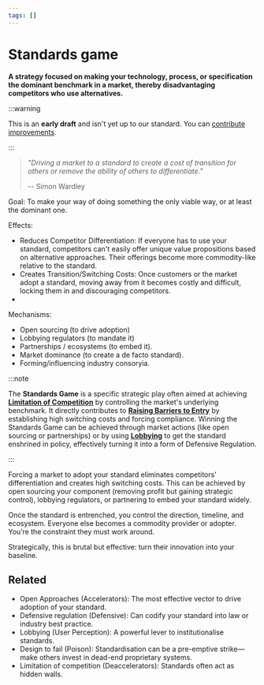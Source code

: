 ```yaml
---
tags: []
---
```


# Standards game

**A strategy focused on making your technology, process, or specification the dominant benchmark in a market, thereby disadvantaging competitors who use alternatives.**

:::warning

This is an **early draft** and isn't yet up to our standard.
You can [contribute improvements](https://github.com/dave1010/wardley-leadership-strategies).

:::

> *"Driving a market to a standard to create a cost of transition for others or remove the ability of others to differentiate."*
>
> -- Simon Wardley

Goal: To make your way of doing something the only viable way, or at least the dominant one.

Effects:

- Reduces Competitor Differentiation: If everyone has to use your standard, competitors can't easily offer unique value propositions based on alternative approaches. Their offerings become more commodity-like relative to the standard.
- Creates Transition/Switching Costs: Once customers or the market adopt a standard, moving away from it becomes costly and difficult, locking them in and discouraging competitors.
- 
Mechanisms:

- Open sourcing (to drive adoption)
- Lobbying regulators (to mandate it)
- Partnerships / ecosystems (to embed it).
- Market dominance (to create a de facto standard).
- Forming/influencing industry consoryia.

:::note

The **Standards Game** is a specific strategic play often aimed at achieving [**Limitation of Competition**](/strategies/defensive/limitation-of-competition) by controlling the market's underlying benchmark. It directly contributes to [**Raising Barriers to Entry**](/strategies/defensive/raising-barriers-to-entry) by establishing high switching costs and forcing compliance. Winning the Standards Game can be achieved through market actions (like open sourcing or partnerships) or by using [**Lobbying**](/strategies/user-perception/lobbying-counterplay) to get the standard enshrined in policy, effectively turning it into a form of Defensive Regulation.

:::

Forcing a market to adopt your standard eliminates competitors’ differentiation and creates high switching costs. This can be achieved by open sourcing your component (removing profit but gaining strategic control), lobbying regulators, or partnering to embed your standard widely.

Once the standard is entrenched, you control the direction, timeline, and ecosystem. Everyone else becomes a commodity provider or adopter. You’re the constraint they must work around.

Strategically, this is brutal but effective: turn their innovation into your baseline.

## Related

- Open Approaches (Accelerators): The most effective vector to drive adoption of your standard.
- Defensive regulation (Defensive): Can codify your standard into law or industry best practice.
- Lobbying (User Perception): A powerful lever to institutionalise standards.
- Design to fail (Poison): Standardisation can be a pre-emptive strike—make others invest in dead-end proprietary systems.
- Limitation of competition (Deaccelerators): Standards often act as hidden walls.
